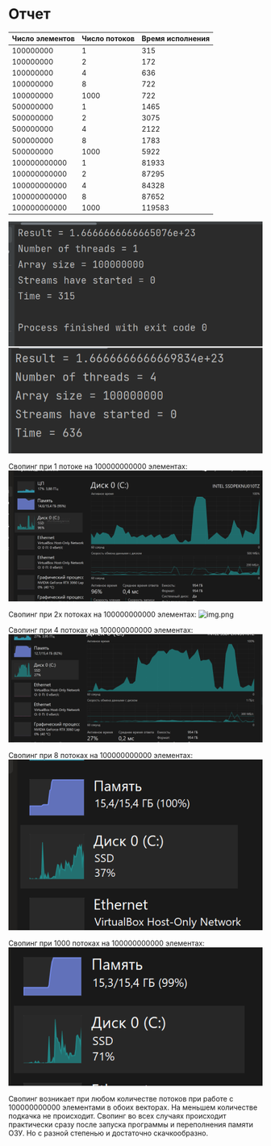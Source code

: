 # Отчет

| Число элементов | Число потоков | Время исполнения |
|-----------------|---------------|------------------|
| 100000000       | 1             | 315              |
| 100000000       | 2             | 172              |
| 100000000       | 4             | 636              |
| 100000000       | 8             | 722              |
| 100000000       | 1000          | 722              |
| 500000000       | 1             | 1465             |
| 500000000       | 2             | 3075             |
| 500000000       | 4             | 2122             |
| 500000000       | 8             | 1783             |
| 500000000       | 1000          | 5922             |
| 100000000000    | 1             | 81933            |
| 100000000000    | 2             | 87295            |
| 100000000000    | 4             | 84328            |
| 100000000000    | 8             | 87652            |
| 100000000000    | 1000          | 119583           |

![img.png](images/img.png)
![img_1.png](images/img_1.png)

Свопинг при 1 потоке на 100000000000 элементах:
![img.png](images/img_13.png)

Свопинг при 2х потоках на 100000000000 элементах:
![img.png](/images/img_1_1.png)

Свопинг при 4 потоках на 100000000000 элементах:
![img_1.png](images/img_12.png)

Свопинг при 8 потоках на 100000000000 элементах:
![img.png](images/_15.png)

Свопинг при 1000 потоках на 100000000000 элементах:
![img.png](images/img_16.png)


Свопинг возникает при любом количестве потоков при работе с 100000000000 элементами в обоих векторах. На меньшем количестве
подкачка не происходит. Свопинг во всех случаях происходит практически сразу после запуска программы и переполнения памяти ОЗУ.
Но с разной степенью и достаточно скачкообразно. 
